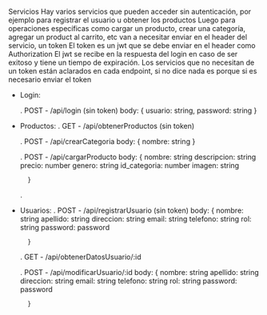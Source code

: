 Servicios
Hay varios servicios que pueden acceder sin autenticación, por ejemplo para registrar el usuario u obtener los productos
Luego para operaciones específicas como cargar un producto, crear una categoría, agregar un product al carrito, etc van a necesitar enviar en el header del servicio, un token
El token es un jwt que se debe enviar en el header como Authorization
El jwt se recibe en la respuesta del login en caso de ser exitoso y tiene un tiempo de expiración.
Los servicios que no necesitan de un token están aclarados en cada endpoint, si no dice nada es porque si es necesario enviar el token

* Login:

    . POST - /api/login (sin token)
        body:
        {
            usuario: string,
            password: string
        }
* Productos:
    . GET - /api/obtenerProductos (sin token)

    . POST - /api/crearCategoria
        body: 
        {
            nombre: string
        }

    . POST - /api/cargarProducto
        body:
        {
            nombre: string
            descripcion: string
            precio: number
            genero: string
            id_categoria: number
            imagen: string

        }
    .
* Usuarios:
    . POST - /api/registrarUsuario (sin token)
        body:
        {
            nombre: string
            apellido: string
            direccion: string
            email: string
            telefono: string
            rol: string
            password: password

        }
    . GET - /api/obtenerDatosUsuario/:id

    . POST - /api/modificarUsuario/:id
    body:
        {
            nombre: string
            apellido: string
            direccion: string
            email: string
            telefono: string
            rol: string
            password: password

        }
    

